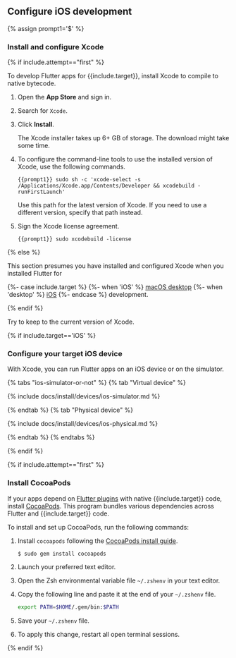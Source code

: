 
## Configure iOS development

{% assign prompt1='$' %}

### Install and configure Xcode

{% if include.attempt=="first" %}

To develop Flutter apps for {{include.target}}, install Xcode to compile to native bytecode.

1. Open the **App Store** and sign in.

1. Search for `Xcode`.

1. Click **Install**.

   The Xcode installer takes up 6+ GB of storage.
   The download might take some time.

1. To configure the command-line tools to use the installed version of Xcode,
   use the following commands.

    ```console
    {{prompt1}} sudo sh -c 'xcode-select -s /Applications/Xcode.app/Contents/Developer && xcodebuild -runFirstLaunch'
    ```

   Use this path for the latest version of Xcode.
   If you need to use a different version, specify that path instead.

1. Sign the Xcode license agreement.

    ```console
    {{prompt1}} sudo xcodebuild -license
    ```

{% else %}

This section presumes you have installed and configured Xcode when you
installed Flutter for

{%- case include.target %}
{%- when 'iOS' %}
[macOS desktop][macos-install]
{%- when 'desktop' %}
[iOS][ios-install]
{%- endcase %}
 development.

[macos-install]: /get-started/install/macos/desktop/#configure-ios-development
[ios-install]: /get-started/install/macos/mobile-ios/#configure-ios-development

{% endif %}

Try to keep to the current version of Xcode.

{% if include.target=='iOS' %}

### Configure your target iOS device

With Xcode, you can run Flutter apps on an iOS device or on the simulator.

{% tabs "ios-simulator-or-not" %}
{% tab "Virtual device" %}

{% include docs/install/devices/ios-simulator.md %}

{% endtab %}
{% tab "Physical device" %}

{% include docs/install/devices/ios-physical.md %}

{% endtab %}
{% endtabs %}

{% endif %}

{% if include.attempt=="first" %}

### Install CocoaPods

If your apps depend on [Flutter plugins][] with native {{include.target}} code,
install [CocoaPods][cocoapods].
This program bundles various dependencies across
Flutter and {{include.target}} code.

To install and set up CocoaPods, run the following commands:

1. Install `cocoapods` following the
   [CocoaPods install guide][cocoapods].

   ```console
   $ sudo gem install cocoapods
   ```
1. Launch your preferred text editor.

1. Open the Zsh environmental variable file `~/.zshenv` in your text editor.

1. Copy the following line and paste it at the end of your `~/.zshenv` file.

   ```bash
   export PATH=$HOME/.gem/bin:$PATH
   ```

1. Save your `~/.zshenv` file.

1. To apply this change, restart all open terminal sessions.

[Flutter plugins]: /packages-and-plugins/developing-packages#types

{% endif %}

[cocoapods]: https://guides.cocoapods.org/using/getting-started.html#installation
